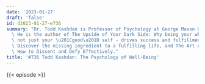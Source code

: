 ```yaml
---
date: '2023-01-27'
draft: 'false'
id: d2023-01-27-e736
summary: "Dr. Todd Kashdan is Professor of Psychology at George Mason University.\
  \ He is the author of The Upside of Your Dark Side: Why being your whole self -\
  \ not just your \u201Cgood\u201D self - drives success and fulfillment, Curious?\
  \ Discover the missing ingredient to a fulfilling life, and The Art of Insubordination:\
  \ How to Dissent and Defy Effectively."
title: '#736 Todd Kashdan: The Psychology of Well-Being'
---
```

{{< episode >}}
